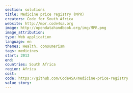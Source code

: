```yaml
---
section: solutions
title: Medicine price registry (MPR)
creators: Code for South Africa 
website: http://mpr.code4sa.org
image: http://opendatahandbook.org/img/MPR.png
image_attribution:
type: Web application
language: en
themes: Health, consumerism
tags: medicines 
start: 2013
end: 
countries: South Africa
region: Africa
cost: 
code: https://github.com/Code4SA/medicine-price-registry
value story: 
---
```

